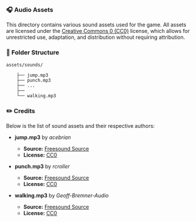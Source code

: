### 🎧 Audio Assets

This directory contains various sound assets used for the game. All assets are licensed under the [Creative Commons 0 (CC0)](https://creativecommons.org/publicdomain/zero/1.0/deed.en) license, which allows for unrestricted use, adaptation, and distribution without requiring attribution.



### 📂 Folder Structure

```
assets/sounds/

    ├── jump.mp3
    ├── punch.mp3
    ├── ...
    ├── 
    └── walking.mp3
```

### ✏️ Credits

Below is the list of sound assets and their respective authors:

- **jump.mp3** by *acebrian*  
  - **Source:** [Freesound Source](https://freesound.org/s/380471/)  
  - **License:** [CC0](https://creativecommons.org/publicdomain/zero/1.0/deed.en)

- **punch.mp3** by *rcroller*  
  - **Source:** [Freesound Source](https://freesound.org/s/424144/)  
  - **License:** [CC0](https://creativecommons.org/publicdomain/zero/1.0/deed.en)

- **walking.mp3** by *Geoff-Bremner-Audio*  
  - **Source:** [Freesound Source](https://freesound.org/s/745654/)  
  - **License:** [CC0](https://creativecommons.org/publicdomain/zero/1.0/deed.en)